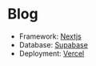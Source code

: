 # Blog

- Framework: [Nextjs](https://nextjs.org)
- Database: [Supabase](https://supabase.com)
- Deployment: [Vercel](https://vercel.com)

